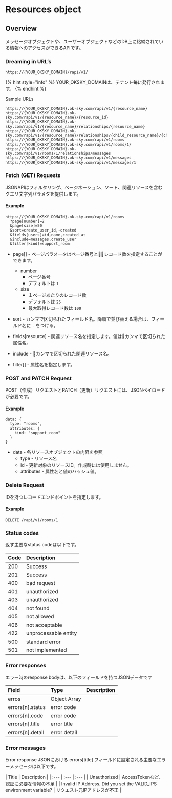 # Resources object

## Overview

メッセージオブジェクトや、ユーザーオブジェクトなどのDB上に格納されている情報へのアクセスができるAPIです。

### Dreaming in URL’s

```text
https://{YOUR_OKSKY_DOMAIN}/rapi/v1/
```

{% hint style="info" %}
YOUR\_OKSKY\_DOMAINは、テナント毎に発行されます。
{% endhint %}

Sample URLs

```text
https://{YOUR_OKSKY_DOMAIN}.ok-sky.com/rapi/v1/{resource_name}
https://{YOUR_OKSKY_DOMAIN}.ok-sky.com/rapi/v1/{resource_name}/{resource_id}
https://{YOUR_OKSKY_DOMAIN}.ok-sky.com/rapi/v1/{resource_name}/relationships/{resource_name}
https://{YOUR_OKSKY_DOMAIN}.ok-sky.com/rapi/v1/{resource_name}/relationships/{child_resource_name}/{child_resource_id}
https://{YOUR_OKSKY_DOMAIN}.ok-sky.com/rapi/v1/rooms
https://{YOUR_OKSKY_DOMAIN}.ok-sky.com/rapi/v1/rooms/1/
https://{YOUR_OKSKY_DOMAIN}.ok-sky.com/rapi/v1/rooms/1/relationships/messages
https://{YOUR_OKSKY_DOMAIN}.ok-sky.com/rapi/v1/messages
https://{YOUR_OKSKY_DOMAIN}.ok-sky.com/rapi/v1/messages/1
```

### Fetch (GET) Requests

JSONAPIはフィルタリング、ページネーション、ソート、関連リソースを含むクエリ文字列パラメタを提供します。

#### Example

```
https://{YOUR_OKSKY_DOMAIN}.ok-sky.com/rapi/v1/rooms
  ?page[number]=2
  &page[size]=50
  &sort=create_user_id,-created
  &fields[users]=id,name,created_at
  &include=messages,create_user
  &filter[kind]=support_room
```

* page[] - ページパラメータはページ番号とレコード数を指定することができます。
  * number
    * ページ番号
    * デフォルトは `1`
  * size
    * １ページあたりのレコード数
    * デフォルトは `25`
    * 最大取得レコード数は `100`

* sort - カンマで区切られたフィールド名。降順で並び替える場合は、フィールド名に `-` をつける。

* fields[resource] - 関連リソース名を指定します。値はカンマで区切られた属性名。

* include - カンマで区切られた関連リソース名。

* filter[] - 属性名を指定します。

### POST and PATCH Request

POST（作成）リクエストとPATCH（更新）リクエストには、JSONペイロードが必要です。

#### Example

```
data: {
  type: "rooms",
  attributes: {
    kind: "support_room"
  }
}
```

* data - 各リソースオブジェクトの内容を参照
  * type - リソース名
  * id - 更新対象のリソースID。作成時には使用しません。
  * attributes - 属性名と値のハッシュ値。

### Delete Request

IDを持つレコードエンドポイントを指定します。

#### Example

```
DELETE /rapi/v1/rooms/1
```

### Status codes

返す主要なstatus codeは以下です。

| Code | Description |
| :--- | :--- |
| 200 |	Success |
| 201 |	Success |
| 400 |	bad request |
| 401 |	unauthorized |
| 403 |	unauthorized |
| 404 |	not found |
| 405 |	not allowed |
| 406 |	not acceptable |
| 422 |	unprocessable entity |
| 500 |	standard error |
| 501 |	not implemented |

### Error responses

エラー時のresponse bodyは、以下のフィールドを持つJSONデータです

| Field | Type | Description |
| :--- | :--- | :--- |
| erros |	Object Array |
| errors[n].status | error code |
| errors[n].code | error code |
| errors[n].title | error title |
| errors[n].detail | error detail |

### Error messages

Error response JSONにおける errors[title] フィールドに設定される主要なエラーメッセージは以下です。

| Title | Description |
| :--- | :--- | :--- |
| Unauthorized | AccessTokenなど、認証に必要な情報の不足 |
| Invalid IP Address. Did you set the VALID_IPS environment variable? | リクエスト元IPアドレスが不正 |
